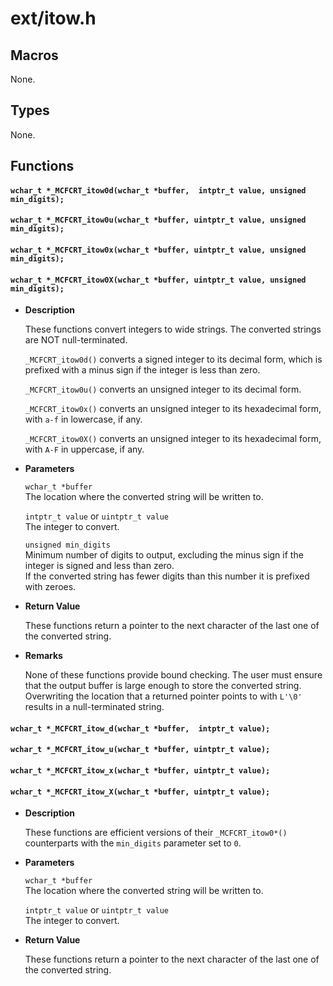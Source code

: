 # ext/itow.h

## Macros

None.

## Types

None.

## Functions

#### `wchar_t *_MCFCRT_itow0d(wchar_t *buffer,  intptr_t value, unsigned min_digits);`
#### `wchar_t *_MCFCRT_itow0u(wchar_t *buffer, uintptr_t value, unsigned min_digits);`
#### `wchar_t *_MCFCRT_itow0x(wchar_t *buffer, uintptr_t value, unsigned min_digits);`
#### `wchar_t *_MCFCRT_itow0X(wchar_t *buffer, uintptr_t value, unsigned min_digits);`

* **Description**

    These functions convert integers to wide strings. The converted strings are NOT null-terminated.  

    `_MCFCRT_itow0d()` converts a signed integer to its decimal form, which is prefixed with a minus sign if the integer is less than zero.  

    `_MCFCRT_itow0u()` converts an unsigned integer to its decimal form.  

    `_MCFCRT_itow0x()` converts an unsigned integer to its hexadecimal form, with `a-f` in lowercase, if any.  

    `_MCFCRT_itow0X()` converts an unsigned integer to its hexadecimal form, with `A-F` in uppercase, if any.

* **Parameters**

    `wchar_t *buffer`  
    The location where the converted string will be written to.  

    `intptr_t value` or `uintptr_t value`  
    The integer to convert.  

    `unsigned min_digits`  
    Minimum number of digits to output, excluding the minus sign if the integer is signed and less than zero.  
    If the converted string has fewer digits than this number it is prefixed with zeroes.

* **Return Value**

    These functions return a pointer to the next character of the last one of the converted string.  

* **Remarks**

    None of these functions provide bound checking. The user must ensure that the output buffer is large enough to store the converted string.
    Overwriting the location that a returned pointer points to with `L'\0'` results in a null-terminated string.

#### `wchar_t *_MCFCRT_itow_d(wchar_t *buffer,  intptr_t value);`
#### `wchar_t *_MCFCRT_itow_u(wchar_t *buffer, uintptr_t value);`
#### `wchar_t *_MCFCRT_itow_x(wchar_t *buffer, uintptr_t value);`
#### `wchar_t *_MCFCRT_itow_X(wchar_t *buffer, uintptr_t value);`

* **Description**

    These functions are efficient versions of their `_MCFCRT_itow0*()` counterparts with the `min_digits` parameter set to `0`.

* **Parameters**

    `wchar_t *buffer`  
    The location where the converted string will be written to.  

    `intptr_t value` or `uintptr_t value`  
    The integer to convert.  

* **Return Value**

    These functions return a pointer to the next character of the last one of the converted string.
